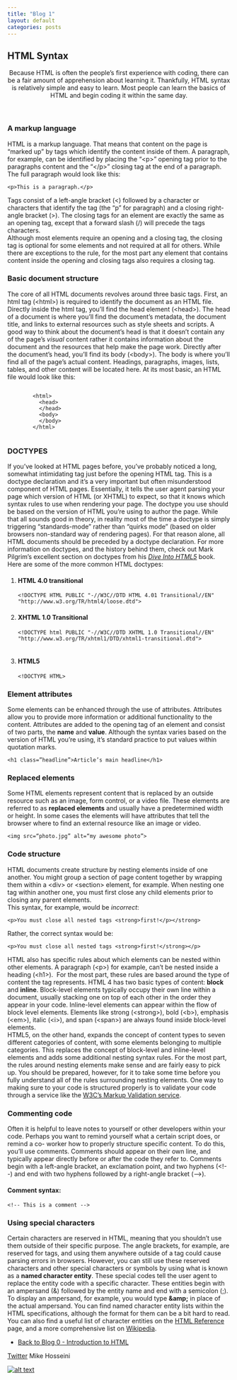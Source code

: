 ```yaml
---
title: "Blog 1"
layout: default
categories: posts
---
```

<h2>HTML Syntax</h2>
    <header>
      <p>Because HTML is often the people&rsquo;s first experience with coding, there can be a fair amount of apprehension about learning it. Thankfully, HTML syntax is                  relatively simple and easy to learn. Most people can learn the basics of HTML and begin coding it within the same day.</p>
    </header>
      <h3>A markup language</h3>
      <p>HTML is a markup language. That means that content on the page is &ldquo;marked up&rdquo; by tags which identify the content inside of them. A paragraph, for example,         can be identified by placing the &ldquo;&lt;p&gt;&rdquo; opening tag prior to the paragraphs content and the &ldquo;&lt;/p&gt;&rdquo; closing tag at the end of a                  paragraph. The full paragraph would look like this:</p>
      <pre><code>&lt;p&gt;This is a paragraph.&lt;/p&gt;</code></pre>
      <p>Tags consist of a left-angle bracket (&lt;) followed by a character or characters that identify the tag (the &ldquo;p&rdquo; for paragraph) and a closing right-angle          bracket (&gt;). The closing tags for an element are exactly the same as an opening tag, except that a forward slash (/) will precede the tags characters.<br>
        Although most elements require an opening and a closing tag, the closing tag is optional for some elements and not required at all for others. While there are exceptions       to the rule, for the most part any element that contains content inside the opening and closing tags also requires a closing tag.</p>
      <h3>Basic document structure</h3>
      <p>The core of all HTML documents revolves around three basic tags. First, an html tag (&lt;html&gt;) is required to identify the document as an HTML file. Directly inside       the html tag, you&rsquo;ll find the head element (&lt;head&gt;). The head of a document is where you&rsquo;ll find the document&rsquo;s metadata, the document title, and         links to external resources such as style sheets and scripts. A good way to think about the document&rsquo;s head is that it doesn&rsquo;t contain any of the page&rsquo;s        <em>visual</em> content rather it contains information about the document and the resources that help make the page work. Directly after the document&rsquo;s head,              you&rsquo;ll find its body (&lt;body&gt;). The body is where you&rsquo;ll find all of the page&rsquo;s actual content. Headings, paragraphs, images, lists, tables, and          other content will be located here. At its most basic, an HTML file would look like this:</p>
      <pre><code>
        &lt;html&gt;     
          &lt;head&gt;
          &lt;/head&gt;
          &lt;body&gt;
          &lt;/body&gt;
        &lt;/html&gt;
        </code></pre>
      <h3>DOCTYPES</h3>
      <p>If you&rsquo;ve looked at HTML pages before, you&rsquo;ve probably noticed a long, somewhat intimidating tag just before the opening HTML tag. This is a doctype               declaration and it&rsquo;s a very important but often misunderstood component of HTML pages. Essentially, it tells the user agent parsing your page which version of HTML         (or XHTML) to expect, so that it knows which syntax rules to use when rendering your page. The doctype you use should be based on the version of HTML you&rsquo;re using to       author the page. While that all sounds good in theory, in reality most of the time a doctype is simply triggering &ldquo;standards-mode&rdquo; rather than &ldquo;quirks         mode&rdquo; (based on older browsers non-standard way of rendering pages). For that reason alone, all HTML documents should be preceded by a doctype declaration. For more       information on doctypes, and the history behind them, check out Mark Pilgrim&rsquo;s excellent section on doctypes from his <em><a                                               href="http://diveintohtml5.info/semantics.html#the-doctype" title="Dive into HTML5">Dive Into HTML5</a></em> book. Here are some of the more common HTML doctypes:</p>
      <ol>
        <li><h4 class="dtd">HTML 4.0 transitional</h4></li>
        <pre><code>&lt;!DOCTYPE HTML PUBLIC &quot;-//W3C//DTD HTML 4.01 Transitional//EN&quot; &quot;http://www.w3.org/TR/html4/loose.dtd&quot;&gt;</code></pre>
        <li><h4 class="dtd">XHTML 1.0 Transitional</h4></li>
        <pre><code>&lt;!DOCTYPE html PUBLIC &quot;-//W3C//DTD XHTML 1.0 Transitional//EN&quot; &quot;http://www.w3.org/TR/xhtml1/DTD/xhtml1-transitional.dtd&quot;&gt;</code>             </pre>
        <li><h4 class="dtd">HTML5</h4></li>
        <pre><code>&lt;!DOCTYPE HTML&gt;</code></pre>
      </ol>
      <h3>Element attributes</h3>
      <p>Some elements can be enhanced through the use of attributes. Attributes allow you to provide more information or additional functionality to the content. Attributes are       added to the opening tag of an element and consist of two parts, the <strong>name</strong> and <strong>value</strong>. Although the syntax varies based on the version of         HTML you&rsquo;re using, it&rsquo;s standard practice to put values within quotation marks.</p>
      <pre><code>&lt;h1 class=&rdquo;headline&rdquo;&gt;Article&rsquo;s main headline&lt;/h1&gt;</code></pre>
      <h3>Replaced elements</h3>
      <p>Some HTML elements represent content that is replaced by an outside resource such as an image, form control, or a video file. These elements are referred to as               <strong>replaced elements</strong> and usually have a predetermined width or height. In some cases the elements will have attributes that tell the browser where to find an       external resource like an image or video.</p>
      <pre><code>&lt;img src=&ldquo;photo.jpg&rdquo; alt=&ldquo;my awesome photo&rdquo;&gt;&nbsp;</code></pre>
      <h3>Code structure</h3>
      <p>HTML documents create structure by nesting elements inside of one another. You might group a section of page content together by wrapping them within a &lt;div&gt; or         &lt;section&gt; element, for example. When nesting one tag within another one, you must first close any child elements prior to closing any parent elements. <br>
      This syntax, for example, would be <em>incorrect</em>:</p>
      <pre class="wrong"><code>&lt;p&gt;You must close all nested tags &lt;strong&gt;first!&lt;/p&gt;&lt;/strong&gt;</code></pre>
      <p>Rather, the correct syntax would be:</p>
      <pre class="correct"><code>&lt;p&gt;You must close all nested tags &lt;strong&gt;first!&lt;/strong&gt;&lt;/p&gt;</code></pre>
      <p>HTML also has specific rules about which elements can be nested within other elements. A paragraph (&lt;p&gt;) for example, can&rsquo;t be nested inside a heading             (&lt;h1&gt;). &nbsp;For the most part, these rules are based around the type of content the tag represents. HTML 4 has two basic types of content: <strong>block</strong>         and <strong>inline</strong>. Block-level elements typically occupy their own line within a document, usually stacking one on top of each other in the order they appear in        your code. Inline-level elements can appear within the flow of block level elements. Elements like strong (&lt;strong&gt;), bold (&lt;b&gt;), emphasis (&lt;em&gt;),              italic (&lt;i&gt;), and span (&lt;span&gt;) are always found inside block-level elements. <br>
       HTML5, on the other hand, expands the concept of content types to seven different categories of content, with some elements belonging to multiple categories. This                replaces the concept of block-level and inline-level elements and adds some additional nesting syntax rules. For the most part, the rules around nesting elements make            sense and are fairly easy to pick up. You should be prepared, however, for it to take some time before you fully understand all of the rules surrounding nesting elements.        One way to making sure to your code is structured properly is to validate your code through a service like the <a href="http://validator.w3.org" title="W3C markup                validator">W3C&rsquo;s Markup Validation service</a>.</p>
      <h3>Commenting code</h3>
      <p>Often it is helpful to leave notes to yourself or other developers within your code. Perhaps you want to remind yourself what a certain script does, or remind a co-           worker how to properly structure specific content. To do this, you&rsquo;ll use comments. Comments should appear on their own line, and typically appear directly before or       after the code they refer to. Comments begin with a left-angle bracket, an exclamation point, and two hyphens (&lt;!--) and end with two hyphens followed by a right-angle       bracket (--&gt;).</p>
      <h4>Comment syntax:</h4>
      <pre><code>&lt;!-- This is a comment --&gt;</code></pre>
      <h3>Using special characters</h3>
      <p>Certain characters are reserved in HTML, meaning that you shouldn&rsquo;t use them outside of their specific purpose. The angle brackets, for example, are reserved for       tags, and using them anywhere outside of a tag could cause parsing errors in browsers. However, you can still use these reserved characters and other special characters or       symbols by using what is known as a <strong>named character entity</strong>. These special codes tell the user agent to replace the entity code with a specific character.       These entities begin with an ampersand (&amp;) followed by the entity name and end with a semicolon (;). To display an ampersand, for example, you would type                     <strong>&amp;amp;</strong> in place of the actual ampersand. You can find named character entity lists within the HTML specifications, although the format for them can be       a bit hard to read. You can also find a useful list of character entities on the <a href="reference.html#named">HTML Reference</a> page, and a more comprehensive list on         <a href="http://en.wikipedia.org/wiki/List_of_XML_and_HTML_character_entity_references" title="Character entity reference">Wikipedia</a>.</p>
  <nav role="navigation">
    <ul>
      <li><a href="2020-08-31-Blog-0.html" title="Introduction to HTML"> Back to Blog 0 - Introduction to HTML</a></li>
    </ul>
  </nav>
  
  <footer role="contentinfo">
    <p><a href="http://www.twitter.com/mikehosseini92" title="Follow Me On Twitter" target="_blank">Twitter</a> Mike Hosseini</p>
  </footer>

[![alt text][1.1]][1]

[1.1]: http://i.imgur.com/tXSoThF.png (twitter icon with padding)

[1]: http://www.twitter.com/mikehosseini92
